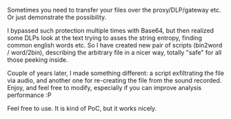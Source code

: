 Sometimes you need to transfer your files over the proxy/DLP/gateway etc. Or just demonstrate the possibility.

I bypassed such protection multiple times with Base64, but then realized some DLPs look at the text trying to asses the string entropy, finding common english words etc.
So I have created new pair of scripts (bin2word / word/2bin), describing the arbitrary file in a nicer way, totally "safe" for all those peeking inside.

Couple of years later, I made something different: a script exfiltrating the file via audio, and another one for re-creating the file from the sound recorded. Enjoy, and feel free to modify, especially if you can improve analysis performance :P

Feel free to use. It is kind of PoC, but it works nicely.

